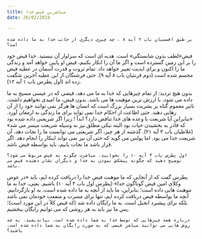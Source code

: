 ```yaml
---
title: مباشرین فیض خدا
date: 26/02/2018

---
```


`بر طبق افسسیان باب ۲ آیه ۸ ، چه چیزی دیگری از جانب خدا به ما داده شده است؟`

فیض«لطف بدون شایستگی» است. هدیه ای است که سزاوار آن نیستید. خدا فیض خود را بر این زمین گسترده است و اگر ما آن را انکار نکنیم، فیض او پایین خواهد آمد و زندگی ما را اکنون و برای ابدیت تغییر خواهد داد. تمام ثروت و قدرت آسمان در عطیه فیض مجسم شده است (دوم قرنتیان باب ۸ آیه ۹). حتی فرشتگان از این عطیه آخرین شگفت زده اند (اول پطرس باب ۱ آیه ۱۲).

بدون هیچ تردید: از تمام چیزهایی که خدا به ما می دهد، فیضی که در عیسی مسیح به ما داده می شود، با ارزش ترین موهبت ها می باشد. بدون فیض، ما امیدی نخواهیم داشت. تاثیر مغموم گناه بر بشریت بسیار بزرگ است که انسان ها هرگز نمی توانند خود را از آن رهایی دهند. حتی اطاعت از احکام خدا نمی تواند برای ما زندگی به ارمغان آورد. «بنابراین آیا شریعت با وعده های خدا تناقض دارد؟ ابداً ! زیرا اگر شریعتی داده شده بود که قادر به بخشیدن حیات بود البته نیکی مطلق نیز به وسیله شریعت میسر می شد» (غلاطیان باب ۳ آیه ۲۱). گذشته از هر چیز، اگر شریعتی می توانست ما را نجات دهد، آن شریعت خدا می بود. اما پولس می گوید که حتی آن نیز نمی تواند اینکار را انجام دهد. اگر قرار باشد ما نجات یابیم، باید بواسطه فیض باشد.

`اول پطرس باب ۴ آیه ۱۰ را بخوانید. مباشرت چگونه به فیض مربوط می شود؟ توضیح دهید که چگونه پیشکش نمودن به خدا و دیگران نشان دهنده فیض می باشد.`

پطرس گفت که از آنجایی که ما موهبت فیض خدا را دریافت کرده ایم، باید «در عوض وکلای امین فیض گوناگون خدا» (پطرس اول باب ۴ آیه ۱۰) باشیم. یعنی، خدا به ما موهبت هایی داده است؛ بنابراین، ما باید از آنچه به ما داده شده است، به او بازگردانیم. آنچه ما بواسطه فیض دریافت کرده ایم، تنها برای مسرت و منفعت خودمان نمی باشد بلکه برای پیشبرد انجیل است. به ما رایگان داده شد (که فیض کلاً در این مورد است)؛ پس ما نیز باید به هر روشی که می توانیم رایگان ببخشیم.

`درباره همه چیزهایی که توسط خدا به شما داده شده است، بیاندیشید. به چه روش هایی می توانید مباشر فیضی که به صورت رایگان به شما داده شده است، باشید؟`